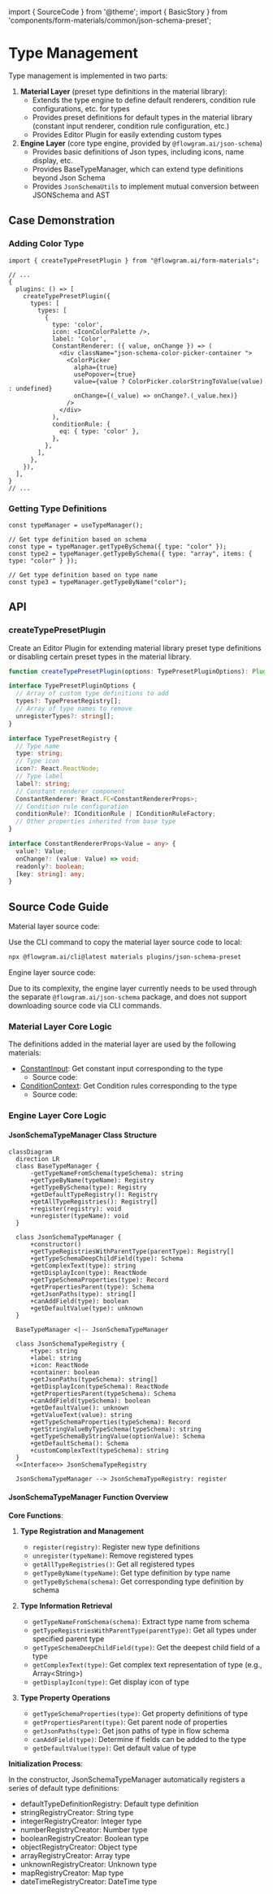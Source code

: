 import { SourceCode } from '@theme';
import { BasicStory } from 'components/form-materials/common/json-schema-preset';

# Type Management

Type management is implemented in two parts:

1. **Material Layer** (preset type definitions in the material library):
   * Extends the type engine to define default renderers, condition rule configurations, etc. for types
   * Provides preset definitions for default types in the material library (constant input renderer, condition rule configuration, etc.)
   * Provides Editor Plugin for easily extending custom types
2. **Engine Layer** (core type engine, provided by `@flowgram.ai/json-schema`)
   * Provides basic definitions of Json types, including icons, name display, etc.
   * Provides BaseTypeManager, which can extend type definitions beyond Json Schema
   * Provides `JsonSchemaUtils` to implement mutual conversion between JSONSchema and AST

## Case Demonstration

### Adding Color Type

<BasicStory />

```tsx pure title="use-editor-props.tsx"
import { createTypePresetPlugin } from "@flowgram.ai/form-materials";

// ...
{
  plugins: () => [
    createTypePresetPlugin({
      types: [
        types: [
          {
            type: 'color',
            icon: <IconColorPalette />,
            label: 'Color',
            ConstantRenderer: ({ value, onChange }) => (
              <div className="json-schema-color-picker-container ">
                <ColorPicker
                  alpha={true}
                  usePopover={true}
                  value={value ? ColorPicker.colorStringToValue(value) : undefined}
                  onChange={(_value) => onChange?.(_value.hex)}
                />
              </div>
            ),
            conditionRule: {
              eq: { type: 'color' },
            },
          },
        ],
      },
    }),
  ],
}
// ...

```

### Getting Type Definitions

```tsx
const typeManager = useTypeManager();

// Get type definition based on schema
const type = typeManager.getTypeBySchema({ type: "color" });
const type2 = typeManager.getTypeBySchema({ type: "array", items: { type: "color" } });

// Get type definition based on type name
const type3 = typeManager.getTypeByName("color");
```

## API

### createTypePresetPlugin

Create an Editor Plugin for extending material library preset type definitions or disabling certain preset types in the material library.

```typescript
function createTypePresetPlugin(options: TypePresetPluginOptions): Plugin;

interface TypePresetPluginOptions {
  // Array of custom type definitions to add
  types?: TypePresetRegistry[];
  // Array of type names to remove
  unregisterTypes?: string[];
}

interface TypePresetRegistry {
  // Type name
  type: string;
  // Type icon
  icon?: React.ReactNode;
  // Type label
  label?: string;
  // Constant renderer component
  ConstantRenderer: React.FC<ConstantRendererProps>;
  // Condition rule configuration
  conditionRule?: IConditionRule | IConditionRuleFactory;
  // Other properties inherited from base type
}

interface ConstantRendererProps<Value = any> {
  value?: Value;
  onChange?: (value: Value) => void;
  readonly?: boolean;
  [key: string]: any;
}
```

## Source Code Guide

Material layer source code: <SourceCode href="https://github.com/bytedance/flowgram.ai/tree/main/packages/materials/form-materials/src/plugins/json-schema-preset" />

Use the CLI command to copy the material layer source code to local:

```bash
npx @flowgram.ai/cli@latest materials plugins/json-schema-preset
```

Engine layer source code: <SourceCode href="https://github.com/bytedance/flowgram.ai/tree/main/packages/variable-engine/json-schema/src" />

Due to its complexity, the engine layer currently needs to be used through the separate `@flowgram.ai/json-schema` package, and does not support downloading source code via CLI commands.

### Material Layer Core Logic

The definitions added in the material layer are used by the following materials:

* [ConstantInput](/en/materials/components/constant-input.md): Get constant input corresponding to the type
  * Source code: <SourceCode href="https://github.com/bytedance/flowgram.ai/tree/main/packages/materials/form-materials/src/components/constant-input/index.tsx" />
* [ConditionContext](/en/materials/components/condition-context.md): Get Condition rules corresponding to the type
  * Source code: <SourceCode href="https://github.com/bytedance/flowgram.ai/blob/main/packages/materials/form-materials/src/components/condition-context/hooks/use-condition.tsx" />

### Engine Layer Core Logic

#### JsonSchemaTypeManager Class Structure

```mermaid
classDiagram
  direction LR
  class BaseTypeManager {
      -getTypeNameFromSchema(typeSchema): string
      +getTypeByName(typeName): Registry
      +getTypeBySchema(type): Registry
      +getDefaultTypeRegistry(): Registry
      +getAllTypeRegistries(): Registry[]
      +register(registry): void
      +unregister(typeName): void
  }

  class JsonSchemaTypeManager {
      +constructor()
      +getTypeRegistriesWithParentType(parentType): Registry[]
      +getTypeSchemaDeepChildField(type): Schema
      +getComplexText(type): string
      +getDisplayIcon(type): ReactNode
      +getTypeSchemaProperties(type): Record
      +getPropertiesParent(type): Schema
      +getJsonPaths(type): string[]
      +canAddField(type): boolean
      +getDefaultValue(type): unknown
  }

  BaseTypeManager <|-- JsonSchemaTypeManager

  class JsonSchemaTypeRegistry {
      +type: string
      +label: string
      +icon: ReactNode
      +container: boolean
      +getJsonPaths(typeSchema): string[]
      +getDisplayIcon(typeSchema): ReactNode
      +getPropertiesParent(typeSchema): Schema
      +canAddField(typeSchema): boolean
      +getDefaultValue(): unknown
      +getValueText(value): string
      +getTypeSchemaProperties(typeSchema): Record
      +getStringValueByTypeSchema(typeSchema): string
      +getTypeSchemaByStringValue(optionValue): Schema
      +getDefaultSchema(): Schema
      +customComplexText(typeSchema): string
  }
  <<Interface>> JsonSchemaTypeRegistry

  JsonSchemaTypeManager --> JsonSchemaTypeRegistry: register
```

#### JsonSchemaTypeManager Function Overview

**Core Functions**:

1. **Type Registration and Management**
   * `register(registry)`: Register new type definitions
   * `unregister(typeName)`: Remove registered types
   * `getAllTypeRegistries()`: Get all registered types
   * `getTypeByName(typeName)`: Get type definition by type name
   * `getTypeBySchema(schema)`: Get corresponding type definition by schema

2. **Type Information Retrieval**
   * `getTypeNameFromSchema(schema)`: Extract type name from schema
   * `getTypeRegistriesWithParentType(parentType)`: Get all types under specified parent type
   * `getTypeSchemaDeepChildField(type)`: Get the deepest child field of a type
   * `getComplexText(type)`: Get complex text representation of type (e.g., Array\<String>)
   * `getDisplayIcon(type)`: Get display icon of type

3. **Type Property Operations**
   * `getTypeSchemaProperties(type)`: Get property definitions of type
   * `getPropertiesParent(type)`: Get parent node of properties
   * `getJsonPaths(type)`: Get json paths of type in flow schema
   * `canAddField(type)`: Determine if fields can be added to the type
   * `getDefaultValue(type)`: Get default value of type

**Initialization Process**:

In the constructor, JsonSchemaTypeManager automatically registers a series of default type definitions:

* defaultTypeDefinitionRegistry: Default type definition
* stringRegistryCreator: String type
* integerRegistryCreator: Integer type
* numberRegistryCreator: Number type
* booleanRegistryCreator: Boolean type
* objectRegistryCreator: Object type
* arrayRegistryCreator: Array type
* unknownRegistryCreator: Unknown type
* mapRegistryCreator: Map type
* dateTimeRegistryCreator: DateTime type
